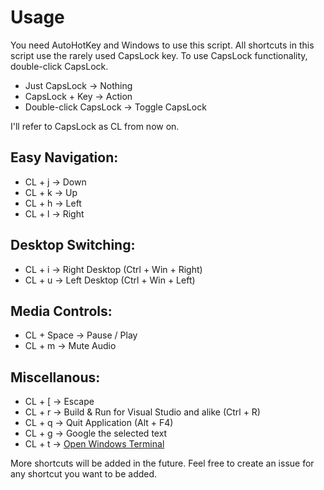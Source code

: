 <h1>Usage</h1>

You need AutoHotKey and Windows to use this script.
All shortcuts in this script use the rarely used CapsLock key.
To use CapsLock functionality, double-click CapsLock.
<ul>
<li>Just CapsLock -> Nothing
<li>CapsLock + Key -> Action
<li>Double-click CapsLock -> Toggle CapsLock
</ul>

I'll refer to CapsLock as CL from now on.

<h2>Easy Navigation:</h2>
<ul>
<li>CL + j -> Down 
<li>CL + k -> Up
<li>CL + h -> Left
<li>CL + l -> Right
</ul>

<h2>Desktop Switching:</h2>

<ul>
<li>CL + i -> Right Desktop (Ctrl + Win + Right)
<li>CL + u -> Left Desktop (Ctrl + Win + Left)
</ul>

<h2>Media Controls:</h2>

<ul>
<li> CL + Space -> Pause / Play
<li> CL + m -> Mute Audio
</ul>

<h2>Miscellanous:</h2>

<ul>
<li>CL + [ -> Escape
<li>CL + r -> Build & Run for Visual Studio and alike (Ctrl + R)
<li>CL + q -> Quit Application (Alt + F4)
<li>CL + g -> Google the selected text
<li>CL + t -> <a href="https://github.com/microsoft/terminal">Open Windows Terminal</a>
</ul>


More shortcuts will be added in the future. Feel free to create an issue for any shortcut you want to be added.
